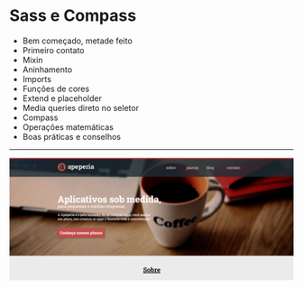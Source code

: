 Sass e Compass
===============================================

- Bem começado, metade feito
- Primeiro contato
- Mixin
- Aninhamento
- Imports
- Funções de cores
- Extend e placeholder
- Media queries direto no seletor
- Compass
- Operações matemáticas
- Boas práticas e conselhos

--------------------
 ![](https://github.com/jacksonn455/Sass-Compass/blob/master/img.png)

